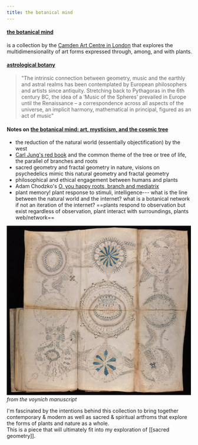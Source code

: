 ```yaml
---
title: the botanical mind
---
```


#### [the botanical mind](https://www.botanicalmind.online)
is a collection by the [Camden Art Centre in London](https://camdenartcentre.org/) that explores the multidimensionality of art forms expressed through, among, and with plants. 

#### [astrological botany](https://www.botanicalmind.online/chapter-astrological-botany) 
> "The intrinsic connection between geometry, music and the earthly and astral realms has been contemplated by European philosophers and artists since antiquity.  Stretching back to Pythagoras in the 6th century BC, the idea of a ‘Music of the Spheres’ prevailed in Europe until the Renaissance – a correspondence across all aspects of the universe, an implicit harmony, mathematical in principal, figured as an act of music"  <br>

#### Notes on [the botanical mind: art, mysticism, and the cosmic tree](https://www.youtube.com/watch?v=DYnH11reoXM)
- the reduction of the natural world (essentially objectification) by the west
- [Carl Jung's red book](https://en.wikipedia.org/wiki/The_Red_Book_(Jung)) and the common theme of the tree or tree of life, the parallel of branches and roots
- sacred geometry and fractal geometry in nature, visions on psychedelics mimic this natural geometry and fractal geometry 
- philosophical and ethical engagement between humans and plants
- Adam Chodzko's [O, you happy roots, branch and mediatrix](https://www.adamchodzko.com/works/o-you-happy-roots-branch-and-mediatrix/)
- plant memory! plant response to stimuli, intelligence--- what is the line between the natural world and the internet? what is a botanical network if not an iteration of the internet? ==plants respond to observation but exist regardless of observation, plant interact with surroundings, plants web/network==

<img border="0" src="/assets/voynich-manuscript.jpg" style="width:500px;"></a> <br>
*from the voynich manuscript* <br>

I'm fascinated by the intentions behind this collection to bring together contemporary & modern as well as sacred & spiritual artfroms that explore the forms of plants and nature as a whole. <br>
This is a piece that will ultimately fit into my exploration of [[sacred geometry]]. 
